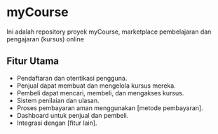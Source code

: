 # myCourse
Ini adalah repository proyek myCourse, marketplace pembelajaran dan pengajaran (kursus) online 


## Fitur Utama

- Pendaftaran dan otentikasi pengguna.
- Penjual dapat membuat dan mengelola kursus mereka.
- Pembeli dapat mencari, membeli, dan mengakses kursus.
- Sistem penilaian dan ulasan.
- Proses pembayaran aman menggunakan [metode pembayaran].
- Dashboard untuk penjual dan pembeli.
- Integrasi dengan [fitur lain].
